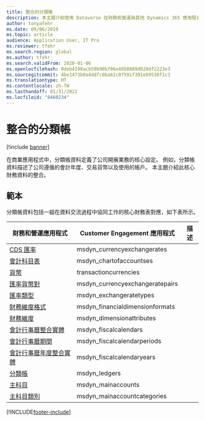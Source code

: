 ```yaml
---
title: 整合的分類帳
description: 本主題介紹使用 Dataverse 在財務和營運與其他 Dynamics 365 應用程式之間整合分類帳資料。
author: tonyafehr
ms.date: 09/06/2019
ms.topic: article
audience: Application User, IT Pro
ms.reviewer: tfehr
ms.search.region: global
ms.author: tfehr
ms.search.validFrom: 2020-01-06
ms.openlocfilehash: 0deb4198acb59b90bf06e4050889d028df2223e3
ms.sourcegitcommit: 4be1473b0a4ddfc0ba82c07591f391e89538f1c3
ms.translationtype: HT
ms.contentlocale: zh-TW
ms.lasthandoff: 01/31/2022
ms.locfileid: "8460234"
---
```

# <a name="integrated-ledger"></a>整合的分類帳

[!include [banner](../../includes/banner.md)]



在商業應用程式中，分類帳資料定義了公司開展業務的核心設定。 例如，分類帳資料描述了公司遵循的會計年度、交易貨幣以及使用的帳戶。 本主題介紹此核心財務資料的整合。

## <a name="templates"></a>範本

分類帳資料包括一組在資料交流過程中協同工作的核心財務表對應，如下表所示。

財務和營運應用程式 | Customer Engagement 應用程式     | 描述
---------------------------------|----------------------------------|------------
[CDS 匯率](mapping-reference.md#123) | msdyn_currencyexchangerates |
[會計科目表](mapping-reference.md#121) | msdyn_chartofaccountses |
[貨幣](mapping-reference.md#218) | transactioncurrencies |
[匯率貨幣對](mapping-reference.md#122) | msdyn_currencyexchangeratepairs |
[匯率類型](mapping-reference.md#129) | msdyn_exchangeratetypes |
[財務維度格式](mapping-reference.md#130) | msdyn_financialdimensionformats |
[財務維度](mapping-reference.md#128) | msdyn_dimensionattributes |
[會計行事曆整合實體](mapping-reference.md#132) | msdyn_fiscalcalendars |
[會計行事曆期間](mapping-reference.md#131) | msdyn_fiscalcalendarperiods |
[會計行事曆年度整合實體](mapping-reference.md#133) | msdyn_fiscalcalendaryears |
[分類帳](mapping-reference.md#148) | msdyn_ledgers |
[主科目](mapping-reference.md#152) | msdyn_mainaccounts |
[主科目類別](mapping-reference.md#151) | msdyn_mainaccountcategories |

[!INCLUDE[footer-include](../../../../includes/footer-banner.md)]

